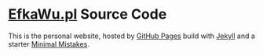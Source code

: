 # [EfkaWu.pl](http://efkawu.pl) Source Code

This is the personal website, hosted by [GitHub Pages](https://pages.github.com) build with [Jekyll](http://jekyllrb.com) and a starter [Minimal Mistakes](https://github.com/mmistakes/minimal-mistakes).
